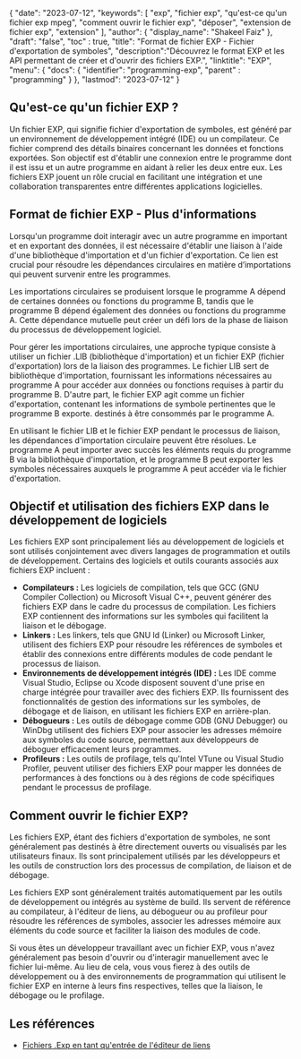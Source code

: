 {
"date": "2023-07-12",
  "keywords": [
"exp",
"fichier exp",
"qu'est-ce qu'un fichier exp mpeg",
"comment ouvrir le fichier exp",
"déposer",
"extension de fichier exp",
"extension"
],
  "author": {
"display_name": "Shakeel Faiz"
},
"draft": "false",
"toc" : true,
"title": "Format de fichier EXP - Fichier d'exportation de symboles",
  "description":"Découvrez le format EXP et les API permettant de créer et d'ouvrir des fichiers EXP.",
"linktitle": "EXP",
  "menu": {
    "docs": {
      "identifier": "programming-exp",
"parent" : "programming"
}
},
"lastmod": "2023-07-12"
}

## Qu'est-ce qu'un fichier EXP ?

Un fichier EXP, qui signifie fichier d'exportation de symboles, est généré par un environnement de développement intégré (IDE) ou un compilateur. Ce fichier comprend des détails binaires concernant les données et fonctions exportées. Son objectif est d'établir une connexion entre le programme dont il est issu et un autre programme en aidant à relier les deux entre eux. Les fichiers EXP jouent un rôle crucial en facilitant une intégration et une collaboration transparentes entre différentes applications logicielles.

## Format de fichier EXP - Plus d'informations

Lorsqu'un programme doit interagir avec un autre programme en important et en exportant des données, il est nécessaire d'établir une liaison à l'aide d'une bibliothèque d'importation et d'un fichier d'exportation. Ce lien est crucial pour résoudre les dépendances circulaires en matière d’importations qui peuvent survenir entre les programmes.

Les importations circulaires se produisent lorsque le programme A dépend de certaines données ou fonctions du programme B, tandis que le programme B dépend également des données ou fonctions du programme A. Cette dépendance mutuelle peut créer un défi lors de la phase de liaison du processus de développement logiciel.

Pour gérer les importations circulaires, une approche typique consiste à utiliser un fichier .LIB (bibliothèque d'importation) et un fichier EXP (fichier d'exportation) lors de la liaison des programmes. Le fichier LIB sert de bibliothèque d'importation, fournissant les informations nécessaires au programme A pour accéder aux données ou fonctions requises à partir du programme B. D'autre part, le fichier EXP agit comme un fichier d'exportation, contenant les informations de symbole pertinentes que le programme B exporte. destinés à être consommés par le programme A.

En utilisant le fichier LIB et le fichier EXP pendant le processus de liaison, les dépendances d'importation circulaire peuvent être résolues. Le programme A peut importer avec succès les éléments requis du programme B via la bibliothèque d'importation, et le programme B peut exporter les symboles nécessaires auxquels le programme A peut accéder via le fichier d'exportation.

## Objectif et utilisation des fichiers EXP dans le développement de logiciels

Les fichiers EXP sont principalement liés au développement de logiciels et sont utilisés conjointement avec divers langages de programmation et outils de développement. Certains des logiciels et outils courants associés aux fichiers EXP incluent :

- **Compilateurs :** Les logiciels de compilation, tels que GCC (GNU Compiler Collection) ou Microsoft Visual C++, peuvent générer des fichiers EXP dans le cadre du processus de compilation. Les fichiers EXP contiennent des informations sur les symboles qui facilitent la liaison et le débogage.
- **Linkers :** Les linkers, tels que GNU ld (Linker) ou Microsoft Linker, utilisent des fichiers EXP pour résoudre les références de symboles et établir des connexions entre différents modules de code pendant le processus de liaison.
- **Environnements de développement intégrés (IDE) :** Les IDE comme Visual Studio, Eclipse ou Xcode disposent souvent d'une prise en charge intégrée pour travailler avec des fichiers EXP. Ils fournissent des fonctionnalités de gestion des informations sur les symboles, de débogage et de liaison, en utilisant les fichiers EXP en arrière-plan.
- **Débogueurs :** Les outils de débogage comme GDB (GNU Debugger) ou WinDbg utilisent des fichiers EXP pour associer les adresses mémoire aux symboles du code source, permettant aux développeurs de déboguer efficacement leurs programmes.
- **Profileurs :** Les outils de profilage, tels qu'Intel VTune ou Visual Studio Profiler, peuvent utiliser des fichiers EXP pour mapper les données de performances à des fonctions ou à des régions de code spécifiques pendant le processus de profilage.

## Comment ouvrir le fichier EXP?

Les fichiers EXP, étant des fichiers d'exportation de symboles, ne sont généralement pas destinés à être directement ouverts ou visualisés par les utilisateurs finaux. Ils sont principalement utilisés par les développeurs et les outils de construction lors des processus de compilation, de liaison et de débogage.

Les fichiers EXP sont généralement traités automatiquement par les outils de développement ou intégrés au système de build. Ils servent de référence au compilateur, à l'éditeur de liens, au débogueur ou au profileur pour résoudre les références de symboles, associer les adresses mémoire aux éléments du code source et faciliter la liaison des modules de code.

Si vous êtes un développeur travaillant avec un fichier EXP, vous n'avez généralement pas besoin d'ouvrir ou d'interagir manuellement avec le fichier lui-même. Au lieu de cela, vous vous fierez à des outils de développement ou à des environnements de programmation qui utilisent le fichier EXP en interne à leurs fins respectives, telles que la liaison, le débogage ou le profilage.

## Les références
* [Fichiers .Exp en tant qu'entrée de l'éditeur de liens](https://learn.microsoft.com/en-us/cpp/build/reference/dot-exp-files-as-linker-input?view=msvc-170)

